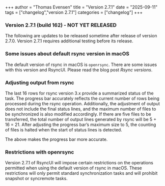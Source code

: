 +++
author = "Thomas Evensen"
title = "Version 2.7.1"
date = "2025-09-11"
tags = ["changelog","version 2.7.1"]
categories = ["changelog"]
+++

### Version 2.7.1 (build 162) - NOT YET RELEASED

The following are updates to be released sometime after release of version 2.7.0. Version 2.7.1 requires additional testing before its release.

### Some issues about default rsync version in macOS

The default version of rsync in macOS is `openrsync`. There are some issues with this version and RsyncUI. Please read the blog post *Rsync versions*. 

### Adjusting output from rsync

The last 16 rows for rsync version 3.x provide a summarized status of the task. The progress bar accurately reflects the current number of rows being processed during the rsync operation. Additionally, the adjustment of output does not include the final status lines, and the maximum number of files to be synchronized is also modified accordingly. If there are five files to be transferred, the total number of output lines generated by rsync will be 5 + 16 = 21. After adjusting the progress bar’s maximum size to 5, the counting of files is halted when the start of status lines is detected.

The above makes the progress bar more accurate.

### Restrictions with openrsync

Version 2.7.1 of RsyncUI will impose certain restrictions on the operations permitted when using the default version of rsync in macOS. These restrictions will only permit standard synchronization tasks and will prohibit snapshot or syncremote tasks.


